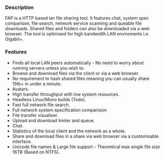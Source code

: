 ### Description
FAP is a HTTP based lan file sharing tool. It features chat, system spec comparison, file search, network service scanning and queable file downloads. Shared files and folders can also be downloaded via a web browser. The tool is optimised for high bandwidth LAN enviroments i.e. Gigabit+.


### Features
- Finds all local LAN peers automatically - No need to worry about running servers unless you wish to.
- Browse and download files via the client or via a web browser.
- No requirement to hash shared files meaning you can usually share 15tb+ in under a minute.
- Avatars.
- High transfer throughput with low system resources.
- Headless Linux/Mono builds (Todo).
- Fast full network file search.
- Full network system specification comparision
- File transfer visualiser.
- Upload and download limiter and queue.
- Chat.
- Statistics of the local client and the network as a whole.
- Share and download files in a share via web browser via a customisable interface.
- Unicode file names & Large file support - Theoretical max single file size 16TB (Based on NTFS). 